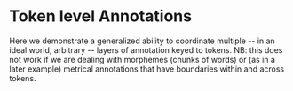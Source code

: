 # Token level Annotations

Here we demonstrate a generalized ability to coordinate multiple -- in an ideal world, arbitrary -- layers of annotation keyed to tokens. NB: this does
not work if we are dealing with morphemes (chunks of words) or (as in a later example) metrical annotations that have boundaries within and across tokens.


